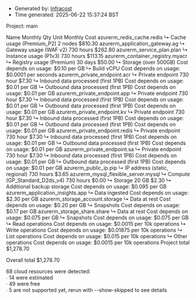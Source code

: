 - Generated by: [Infracost](https://infracost.io)
- Time generated: 2025-06-22 15:37:24 BST

Project: main

Name Monthly Qty Unit Monthly Cost azurerm\_redis\_cache.redis ↳ Cache usage (Premium\_P2) 2 nodes $810.30 azurerm\_application\_gateway.ag ↳ Gateway usage (WAF v2) 730 hours $262.80 azurerm\_service\_plan.plan ↳ Instance usage (P1v3) 730 hours $113.15 azurerm\_container\_registry.myacr ↳ Registry usage (Premium) 30 days $50.00 ↳ Storage (over 500GB) Cost depends on usage: $0.10 per GB ↳ Build vCPU Cost depends on usage: $0.0001 per seconds azurerm\_private\_endpoint.acr ↳ Private endpoint 730 hour $7.30 ↳ Inbound data processed (first 1PB) Cost depends on usage: $0.01 per GB ↳ Outbound data processed (first 1PB) Cost depends on usage: $0.01 per GB azurerm\_private\_endpoint.app ↳ Private endpoint 730 hour $7.30 ↳ Inbound data processed (first 1PB) Cost depends on usage: $0.01 per GB ↳ Outbound data processed (first 1PB) Cost depends on usage: $0.01 per GB azurerm\_private\_endpoint.kv ↳ Private endpoint 730 hour $7.30 ↳ Inbound data processed (first 1PB) Cost depends on usage: $0.01 per GB ↳ Outbound data processed (first 1PB) Cost depends on usage: $0.01 per GB azurerm\_private\_endpoint.redis ↳ Private endpoint 730 hour $7.30 ↳ Inbound data processed (first 1PB) Cost depends on usage: $0.01 per GB ↳ Outbound data processed (first 1PB) Cost depends on usage: $0.01 per GB azurerm\_private\_endpoint.sa ↳ Private endpoint 730 hour $7.30 ↳ Inbound data processed (first 1PB) Cost depends on usage: $0.01 per GB ↳ Outbound data processed (first 1PB) Cost depends on usage: $0.01 per GB azurerm\_public\_ip.pip ↳ IP address (static, regional) 730 hours $3.65 azurerm\_mysql\_flexible\_server.mysql ↳ Compute (GP\_Standard\_D2ds\_v4) 730 hours $0.00 ↳ Storage 20 GB $2.30 ↳ Additional backup storage Cost depends on usage: $0.095 per GB azurerm\_application\_insights.app ↳ Data ingested Cost depends on usage: $2.30 per GB azurerm\_storage\_account.storage ↳ Data at rest Cost depends on usage: $0.20 per GB ↳ Snapshots Cost depends on usage: $0.17 per GB azurerm\_storage\_share.share ↳ Data at rest Cost depends on usage: $0.075 per GB ↳ Snapshots Cost depends on usage: $0.075 per GB ↳ Read operations Cost depends on usage: $0.0015 per 10k operations ↳ Write operations Cost depends on usage: $0.01875 per 10k operations ↳ List operations Cost depends on usage: $0.015 per 10k operations ↳ Other operations Cost depends on usage: $0.0015 per 10k operations Project total $1,278.70

Overall total $1,278.70

68 cloud resources were detected:  
∙ 14 were estimated  
∙ 49 were free  
∙ 5 are not supported yet, rerun with --show-skipped to see details